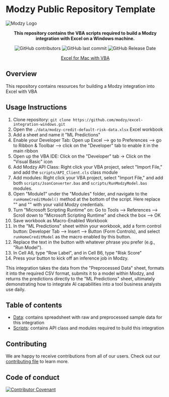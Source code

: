 # Modzy Public Repository Template

![Modzy Logo](https://www.modzy.com/wp-content/uploads/2020/06/MODZY-RGB-POS.png)

<div align="center">

**This repository contains the VBA scripts required to build a Modzy integration with Excel on a Windows machine.**

![GitHub contributors](https://img.shields.io/github/contributors/modzy/excel-integration-windows)
![GitHub last commit](https://img.shields.io/github/last-commit/modzy/excel-integration-windows)
![GitHub Release Date](https://img.shields.io/github/issues-raw/modzy/excel-integration-windows)

[Excel for Mac with VBA](<https://github.com/modzy/integration-excel-mac>)
</div>

## Overview

This repository contains resources for building a Modzy integration into Excel with VBA
  
## Usage Instructions
  
  1. Clone repository: `git clone https://github.com/modzy/excel-integration-windows.git`
  2. Open the `./data/modzy-credit-default-risk-data.xlsx` Excel workbook
  3. Add a sheet and name it "ML Predictions"
  4. Enable your Developer Tab: Open up Excel --> go to Preferences --> go to Ribbon & Toolbar --> click on the "Developer" tab to enable it in the main ribbon
  5. Open up the VBA IDE: Click on the "Developer" tab -> Click on the "Visual Basic" icon
  6. Add Modzy API Class: Right click your VBA project, select "Import File," and add the `scripts/API_Client.cls` class module
  7. Add modules: Right click your VBA project, select "Import File," and add both `scripts/JsonConverter.bas` and `scripts/RunModzyModel.bas` modules.
  8. Open "Module1" under the "Modules" folder, and navigate to the `runHomeCreditModel()` method at the bottom of the script. Here replace "<add-modzy-URL>" and "<add-modzy-api-key>" with your valid Modzy credentials.
  9. Turn "Microsoft Scripting Runtime" on: Go to Tools --> References --> Scroll down to "Microsoft Scripting Runtime" and check the box --> OK
  10. Save workbook as Macro-Enabled Workbook
  11. In the "ML Predictions" sheet within your workbook, add a form control button: Developer Tab --> Insert --> Button (Form Controls), and select `runHomeCreditModel` as the macro enabled by this button.
  12. Replace the text in the button with whatever phrase you prefer (e.g., "Run Model"). 
  13. In Cell A6, type "Row Label", and in Cell B6, type "Risk Score"
  14. Press your button to kick off an inference job in Modzy.
 
This integration takes the data from the "Preprocessed Data" sheet, formats it into the required CSV format, submits it to a model within Modzy, and returns the predictions directly to the "ML Predictions" sheet, ultimately demonstrating how to integrate AI capabilities into a tool business analysts use daily.  

## Table of contents

- [Data](<https://github.com/modzy/excel-integration-windows/tree/master/data>): contains spreadsheet with raw and preprocessed sample data for this integration
- [Scripts](<https://github.com/modzy/excel-integration-windows/tree/master/scripts>): contains API class and modules required to build this integration

## Contributing

We are happy to receive contributions from all of our users. Check out our [contributing file](https://github.com/modzy/excel-integration-windows/blob/master/CONTRIBUTING.adoc) to learn more.

## Code of conduct

[![Contributor Covenant](https://img.shields.io/badge/Contributor%20Covenant-v2.0%20adopted-ff69b4.svg)](https://github.com/modzy/excel-integration-windows/blob/master/CODE_OF_CONDUCT.md)
